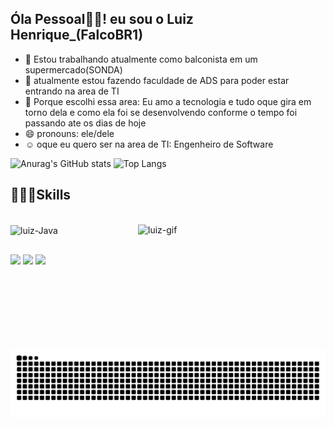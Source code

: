 ## Óla Pessoal👋🏼! eu sou o Luiz Henrique_(FalcoBR1)

- 🔭 Estou trabalhando atualmente como balconista em um supermercado(SONDA)
- 🌱 atualmente estou fazendo faculdade de ADS para poder estar entrando na area de TI
- 🤔 Porque escolhi essa area: Eu amo a tecnologia e tudo oque gira em torno dela e como ela foi se desenvolvendo conforme o tempo foi passando ate os dias de hoje
- 😄 pronouns: ele/dele
- ☺️ oque eu quero ser na area de TI: Engenheiro de Software


![Anurag's GitHub stats](https://github-readme-stats.vercel.app/api?username=FalcoBR1&show_icons=true&theme=tokyonight)
![Top Langs](https://github-readme-stats.vercel.app/api/top-langs/?username=FalcoBR1&layout=compact&show_icons=true&theme=tokyonight)


## 👨🏻‍💻Skills
<div style="display: inline_block"><br>
 <img align="center" alt="luiz-Java" height="80" width="100" src="https://cdn.jsdelivr.net/gh/devicons/devicon@latest/icons/java/java-original-wordmark.svg" />
  <img align="right" alt="luiz-gif" height="200" width="300" src=https://github.com/user-attachments/assets/9f3326a0-0b5c-41e3-aae8-800ec0a0384b />
        
  </div>
  
  ##

  <div> 
  <a href="https://instagram.com/luiz.hf.aranha" target="_blank"><img src="https://img.shields.io/badge/-Instagram-%23E4405F?style=for-the-badge&logo=instagram&logoColor=white" target="_blank"></a>
  <a href = "mailto:luizhfaranha25@gmail.com"><img src="https://img.shields.io/badge/-Gmail-%23333?style=for-the-badge&logo=gmail&logoColor=white" target="_blank"></a>
  <a href="https://www.linkedin.com/in/luiz-henrique-522008237" target="_blank"><img src="https://img.shields.io/badge/-LinkedIn-%230077B5?style=for-the-badge&logo=linkedin&logoColor=white" target="_blank"></a> 
  
</div>

<picture align="center">
  <source media="(prefers-color-scheme: dark)" srcset="https://raw.githubusercontent.com/FalcoBR1/FalcoBR1/output/github-contribution-grid-snake-dark.svg">
  <source media="(prefers-color-scheme: light)" srcset="https://raw.githubusercontent.com/FalcoBR1/FalcoBR1/output/github-contribution-grid-snake-dark.svg">
  <img align="center" alt="github contribution grid snake animation" src="https://raw.githubusercontent.com/FalcoBR1/FalcoBR1/output/github-contribution-grid-snake.svg">
</picture>
          
          
          
      
          
          
          

